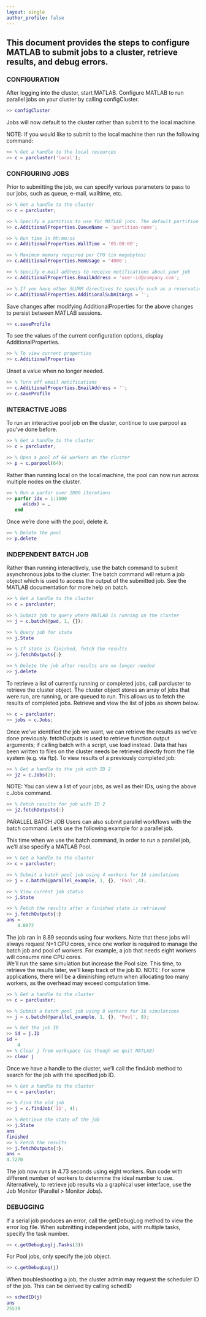 ```yaml
---
layout: single
author_profile: false
---
```


## This document provides the steps to configure MATLAB to submit jobs to a cluster, retrieve results, and debug errors.

### CONFIGURATION    
After logging into the cluster, start MATLAB.  Configure MATLAB to run parallel jobs on your cluster by calling configCluster.
```Matlab
>> configCluster
```
Jobs will now default to the cluster rather than submit to the local machine.

NOTE: If you would like to submit to the local machine then run the following command:
```Matlab
>> % Get a handle to the local resources
>> c = parcluster('local');
```

### CONFIGURING JOBS    
Prior to submitting the job, we can specify various parameters to pass to our jobs, such as queue, e-mail, walltime, etc. 
```Matlab
>> % Get a handle to the cluster
>> c = parcluster;

>> % Specify a partition to use for MATLAB jobs. The default partition is batch.			
>> c.AdditionalProperties.QueueName = 'partition-name';

>> % Run time in hh:mm:ss
>> c.AdditionalProperties.WallTime = '05:00:00';

>> % Maximum memory required per CPU (in megabytes)
>> c.AdditionalProperties.MemUsage = '4000';

>> % Specify e-mail address to receive notifications about your job
>> c.AdditionalProperties.EmailAddress = 'user-id@company.com';

>> % If you have other SLURM directives to specify such as a reservation, use the command below:
>> c.AdditionalProperties.AdditionalSubmitArgs = '';
```

Save changes after modifying AdditionalProperties for the above changes to persist between MATLAB sessions.
```Matlab
>> c.saveProfile
```

To see the values of the current configuration options, display AdditionalProperties.

```Matlab
>> % To view current properties
>> c.AdditionalProperties
```

Unset a value when no longer needed.
```Matlab
>> % Turn off email notifications 
>> c.AdditionalProperties.EmailAddress = '';
>> c.saveProfile
```

### INTERACTIVE JOBS    
To run an interactive pool job on the cluster, continue to use parpool as you’ve done before.
```Matlab
>> % Get a handle to the cluster
>> c = parcluster;

>> % Open a pool of 64 workers on the cluster
>> p = c.parpool(64);
```

Rather than running local on the local machine, the pool can now run across multiple nodes on the cluster.

```Matlab
>> % Run a parfor over 1000 iterations
>> parfor idx = 1:1000
      a(idx) = …
   end
```

Once we’re done with the pool, delete it.

```Matlab
>> % Delete the pool
>> p.delete
```

### INDEPENDENT BATCH JOB    
Rather than running interactively, use the batch command to submit asynchronous jobs to the cluster.  The batch command will return a job object which is used to access the output of the submitted job.  See the MATLAB documentation for more help on batch.
```Matlab
>> % Get a handle to the cluster
>> c = parcluster;

>> % Submit job to query where MATLAB is running on the cluster
>> j = c.batch(@pwd, 1, {});

>> % Query job for state
>> j.State

>> % If state is finished, fetch the results
>> j.fetchOutputs{:}

>> % Delete the job after results are no longer needed
>> j.delete
```

To retrieve a list of currently running or completed jobs, call parcluster to retrieve the cluster object.  The cluster object stores an array of jobs that were run, are running, or are queued to run.  This allows us to fetch the results of completed jobs.  Retrieve and view the list of jobs as shown below.
```Matlab
>> c = parcluster;
>> jobs = c.Jobs;
```

Once we’ve identified the job we want, we can retrieve the results as we’ve done previously. 
fetchOutputs is used to retrieve function output arguments; if calling batch with a script, use load instead.   Data that has been written to files on the cluster needs be retrieved directly from the file system (e.g. via ftp).
To view results of a previously completed job:
```Matlab
>> % Get a handle to the job with ID 2
>> j2 = c.Jobs(2);
```

NOTE: You can view a list of your jobs, as well as their IDs, using the above c.Jobs command.  
```Matlab
>> % Fetch results for job with ID 2
>> j2.fetchOutputs{:}
```

PARALLEL BATCH JOB
Users can also submit parallel workflows with the batch command.  Let’s use the following example for a parallel job.   
 
This time when we use the batch command, in order to run a parallel job, we’ll also specify a MATLAB Pool.    
```Matlab
>> % Get a handle to the cluster
>> c = parcluster;

>> % Submit a batch pool job using 4 workers for 16 simulations
>> j = c.batch(@parallel_example, 1, {}, 'Pool',4);

>> % View current job status
>> j.State

>> % Fetch the results after a finished state is retrieved
>> j.fetchOutputs{:}
ans = 
	8.8872
```

The job ran in 8.89 seconds using four workers.  Note that these jobs will always request N+1 CPU cores, since one worker is required to manage the batch job and pool of workers.   For example, a job that needs eight workers will consume nine CPU cores.  	
We’ll run the same simulation but increase the Pool size.  This time, to retrieve the results later, we’ll keep track of the job ID.
NOTE: For some applications, there will be a diminishing return when allocating too many workers, as the overhead may exceed computation time.    
```Matlab
>> % Get a handle to the cluster
>> c = parcluster;

>> % Submit a batch pool job using 8 workers for 16 simulations
>> j = c.batch(@parallel_example, 1, {}, 'Pool', 8);

>> % Get the job ID
>> id = j.ID
id =
	4
>> % Clear j from workspace (as though we quit MATLAB)
>> clear j
```

Once we have a handle to the cluster, we’ll call the findJob method to search for the job with the specified job ID.   
```Matlab
>> % Get a handle to the cluster
>> c = parcluster;

>> % Find the old job
>> j = c.findJob('ID', 4);

>> % Retrieve the state of the job
>> j.State
ans
finished
>> % Fetch the results
>> j.fetchOutputs{:};
ans = 
4.7270
```

The job now runs in 4.73 seconds using eight workers.  Run code with different number of workers to determine the ideal number to use.
Alternatively, to retrieve job results via a graphical user interface, use the Job Monitor (Parallel > Monitor Jobs).
 


### DEBUGGING    
If a serial job produces an error, call the getDebugLog method to view the error log file.  When submitting independent jobs, with multiple tasks, specify the task number.  
```Matlab
>> c.getDebugLog(j.Tasks(3))
```

For Pool jobs, only specify the job object.
```Matlab
>> c.getDebugLog(j)
```

When troubleshooting a job, the cluster admin may request the scheduler ID of the job.  This can be derived by calling schedID
```Matlab
>> schedID(j)
ans
25539
```
